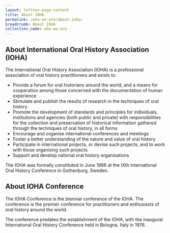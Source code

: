 ```yaml
---
layout: leftnav-page-content
title: About IOHA
permalink: /who-we-are/about-ioha/
breadcrumb: About IOHA
collection_name: who-we-are
---
```


## About International Oral History Association (IOHA)

The International Oral History Association (IOHA) is a professional association of oral history practitioners and exists to:
* Provide a forum for oral historians around the world, and a means for cooperation among those concerned with the documentation of human experience
* Stimulate and publish the results of research in the techniques of oral history
* Promote the development of standards and principles for individuals, institutions and agencies (both public and private) with responsibilities for the collection and preservation of historical information gathered through the techniques of oral history, in all forms
* Encourage and organise international conferences and meetings
* Foster a better understanding of the nature and value of oral history
* Participate in international projects, or devise such projects, and to work with those organising such projects
* Support and develop national oral history organisations

The IOHA was formally constituted in June 1996 at the IXth International Oral History Conference in Gothenburg, Sweden.

## About IOHA Conference

The IOHA Conference is the biennial conference of the IOHA. The conference is the premier conference for practitioners and enthusiasts of oral history around the world.

The conference predates the establishment of the IOHA, with the inaugural International Oral History Conference held in Bologna, Italy in 1976.
